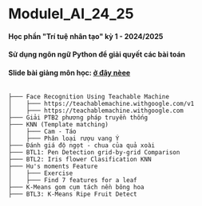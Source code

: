 # Modulel_AI_24_25
#### Học phần "Trí tuệ nhân tạo" kỳ 1 - 2024/2025
#### Sử dụng ngôn ngữ Python để giải quyết các bài toán
#### Slide bài giảng môn học: [ở đây nèee](https://github.com/haphucc/Modulel_AI_24_25/tree/main/Slide)
```

├─── Face Recognition Using Teachable Machine
│    ├─── https://teachablemachine.withgoogle.com/v1
│    ├─── https://teachablemachine.withgoogle.com
├─── Giải PTB2 phương pháp truyền thống
├─── KNN (Template matching)
│    ├─── Cam - Táo
│    ├─── Phân loại rượu vang Ý
├─── Đánh giá độ ngọt - chua của quả xoài
├─── BTL1: Pen Detection grid-by-grid Comparison
├─── BTL2: Iris flower Clasification KNN 
├─── Hu's moments Feature
│    ├─── Exercise
│    ├─── Find 7 features for a leaf
├─── K-Means gom cụm tách nền bông hoa
├─── BTL3: K-Means Ripe Fruit Detect



